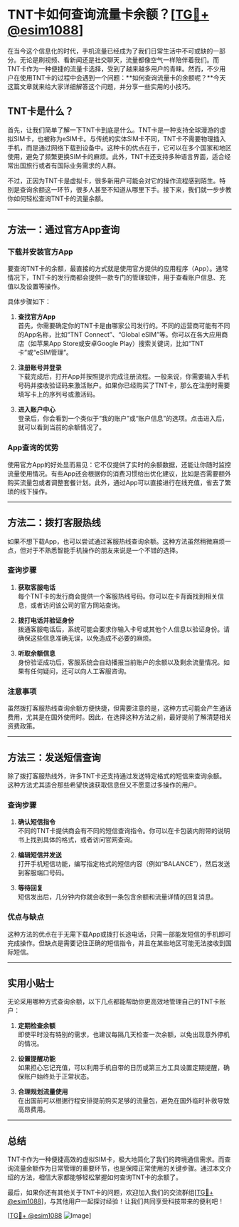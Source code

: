 # TNT卡如何查询流量卡余额？[[TG💪+ @esim1088](https://t.me/s/esim1088)]

在当今这个信息化的时代，手机流量已经成为了我们日常生活中不可或缺的一部分。无论是刷视频、看新闻还是社交聊天，流量都像空气一样陪伴着我们。而TNT卡作为一种便捷的流量卡选择，受到了越来越多用户的青睐。然而，不少用户在使用TNT卡的过程中会遇到一个问题：**如何查询流量卡的余额呢？**今天这篇文章就来给大家详细解答这个问题，并分享一些实用的小技巧。

## TNT卡是什么？

首先，让我们简单了解一下TNT卡到底是什么。TNT卡是一种支持全球漫游的虚拟SIM卡，也被称为eSIM卡。与传统的实体SIM卡不同，TNT卡不需要物理插入手机，而是通过网络下载到设备中。这种卡的优点在于，它可以在多个国家和地区使用，避免了频繁更换SIM卡的麻烦。此外，TNT卡还支持多种语言界面，适合经常出国旅行或者有国际业务需求的人群。

不过，正因为TNT卡是虚拟卡，很多新用户可能会对它的操作流程感到陌生。特别是查询余额这一环节，很多人甚至不知道从哪里下手。接下来，我们就一步步教你如何轻松查询TNT卡的流量余额。

---

## 方法一：通过官方App查询

### 下载并安装官方App

要查询TNT卡的余额，最直接的方式就是使用官方提供的应用程序（App）。通常情况下，TNT卡的发行商都会提供一款专门的管理软件，用于查看账户信息、充值以及设置等操作。

具体步骤如下：

1. **查找官方App**  
   首先，你需要确定你的TNT卡是由哪家公司发行的。不同的运营商可能有不同的App名称，比如“TNT Connect”、“Global eSIM”等。你可以在各大应用商店（如苹果App Store或安卓Google Play）搜索关键词，比如“TNT卡”或“eSIM管理”。

2. **注册账号并登录**  
   下载完成后，打开App并按照提示完成注册流程。一般来说，你需要输入手机号码并接收验证码来激活账户。如果你已经购买了TNT卡，那么在注册时需要填写卡上的序列号或激活码。

3. **进入账户中心**  
   登录后，你会看到一个类似于“我的账户”或“账户信息”的选项。点击进入后，就可以看到当前的余额情况了。

### App查询的优势

使用官方App的好处显而易见：它不仅提供了实时的余额数据，还能让你随时监控流量使用情况。有些App还会根据你的消费习惯给出优化建议，比如是否需要额外购买流量包或者调整套餐计划。此外，通过App可以直接进行在线充值，省去了繁琐的线下操作。

---

## 方法二：拨打客服热线

如果不想下载App，也可以尝试通过客服热线查询余额。这种方法虽然稍微麻烦一点，但对于不熟悉智能手机操作的朋友来说是一个不错的选择。

### 查询步骤

1. **获取客服电话**  
   每个TNT卡的发行商会提供一个客服热线号码。你可以在卡背面找到相关信息，或者访问该公司的官方网站查询。

2. **拨打电话并验证身份**  
   拨通客服电话后，系统可能会要求你输入卡号或其他个人信息以验证身份。请确保这些信息准确无误，以免造成不必要的麻烦。

3. **听取余额信息**  
   身份验证成功后，客服系统会自动播报当前账户的余额以及剩余流量情况。如果有任何疑问，还可以向人工客服咨询。

### 注意事项

虽然拨打客服热线查询余额方便快捷，但需要注意的是，这种方式可能会产生通话费用，尤其是在国外使用时。因此，在选择这种方法之前，最好提前了解清楚相关资费政策。

---

## 方法三：发送短信查询

除了拨打客服热线外，许多TNT卡还支持通过发送特定格式的短信来查询余额。这种方法尤其适合那些希望快速获取信息但又不愿意过多操作的用户。

### 查询步骤

1. **确认短信指令**  
   不同的TNT卡提供商会有不同的短信查询指令。你可以在卡包装内附带的说明书上找到具体的格式，或者访问官网查询。

2. **编辑短信并发送**  
   打开手机短信功能，编写指定格式的短信内容（例如“BALANCE”），然后发送到客服端口号码。

3. **等待回复**  
   短信发出后，几分钟内你就会收到一条包含余额和流量详情的回复消息。

### 优点与缺点

这种方法的优点在于无需下载App或拨打长途电话，只需一部能发短信的手机即可完成操作。但缺点是需要记住正确的短信指令，并且在某些地区可能无法接收到国际短信。

---

## 实用小贴士

无论采用哪种方式查询余额，以下几点都能帮助你更高效地管理自己的TNT卡账户：

1. **定期检查余额**  
   即使平时没有特别的需求，也建议每隔几天检查一次余额，以免出现意外停机的情况。

2. **设置提醒功能**  
   如果担心忘记充值，可以利用手机自带的日历或第三方工具设置定期提醒，确保账户始终处于正常状态。

3. **合理规划流量使用**  
   在出国前可以根据行程安排提前购买足够的流量包，避免在国外临时补救导致高昂费用。

---

## 总结

TNT卡作为一种便捷高效的虚拟SIM卡，极大地简化了我们的跨境通信需求。而查询流量余额作为日常管理的重要环节，也是保障正常使用的关键步骤。通过本文介绍的方法，相信大家都能够轻松掌握如何查询TNT卡的余额了。

最后，如果你还有其他关于TNT卡的问题，欢迎加入我们的交流群组[[TG💪+ @esim1088](https://t.me/s/esim1088)]，与其他用户一起探讨经验！让我们共同享受科技带来的便利吧！

[[TG💪+ @esim1088](https://t.me/s/esim1088) ![Image](https://i.postimg.cc/4NQfJmqS/Snipaste-2025-05-13-00-14-12.png)]